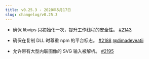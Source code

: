 ```yaml
---
title: v0.25.3 - 2020年5月17日
slug: changelog/v0.25.3
---
```


* 确保 libvips 只初始化一次，提升工作线程的安全性。
  [#2143](https://github.com/lovell/sharp/issues/2143)

* 确保在复制 DLL 时尊重 npm 的平台标志。
  [#2188](https://github.com/lovell/sharp/pull/2188)
  [@dimadeveatii](https://github.com/dimadeveatii)

* 允许带有大型内联图像的 SVG 输入被解析。
  [#2195](https://github.com/lovell/sharp/issues/2195)